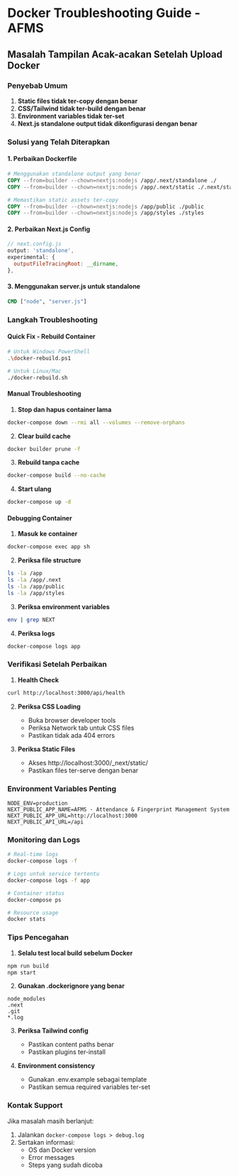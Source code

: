# Docker Troubleshooting Guide - AFMS

## Masalah Tampilan Acak-acakan Setelah Upload Docker

### Penyebab Umum
1. **Static files tidak ter-copy dengan benar**
2. **CSS/Tailwind tidak ter-build dengan benar**
3. **Environment variables tidak ter-set**
4. **Next.js standalone output tidak dikonfigurasi dengan benar**

### Solusi yang Telah Diterapkan

#### 1. Perbaikan Dockerfile
```dockerfile
# Menggunakan standalone output yang benar
COPY --from=builder --chown=nextjs:nodejs /app/.next/standalone ./
COPY --from=builder --chown=nextjs:nodejs /app/.next/static ./.next/static

# Memastikan static assets ter-copy
COPY --from=builder --chown=nextjs:nodejs /app/public ./public
COPY --from=builder --chown=nextjs:nodejs /app/styles ./styles
```

#### 2. Perbaikan Next.js Config
```javascript
// next.config.js
output: 'standalone',
experimental: {
  outputFileTracingRoot: __dirname,
},
```

#### 3. Menggunakan server.js untuk standalone
```dockerfile
CMD ["node", "server.js"]
```

### Langkah Troubleshooting

#### Quick Fix - Rebuild Container
```bash
# Untuk Windows PowerShell
.\docker-rebuild.ps1

# Untuk Linux/Mac
./docker-rebuild.sh
```

#### Manual Troubleshooting

1. **Stop dan hapus container lama**
```bash
docker-compose down --rmi all --volumes --remove-orphans
```

2. **Clear build cache**
```bash
docker builder prune -f
```

3. **Rebuild tanpa cache**
```bash
docker-compose build --no-cache
```

4. **Start ulang**
```bash
docker-compose up -d
```

#### Debugging Container

1. **Masuk ke container**
```bash
docker-compose exec app sh
```

2. **Periksa file structure**
```bash
ls -la /app
ls -la /app/.next
ls -la /app/public
ls -la /app/styles
```

3. **Periksa environment variables**
```bash
env | grep NEXT
```

4. **Periksa logs**
```bash
docker-compose logs app
```

### Verifikasi Setelah Perbaikan

1. **Health Check**
```bash
curl http://localhost:3000/api/health
```

2. **Periksa CSS Loading**
   - Buka browser developer tools
   - Periksa Network tab untuk CSS files
   - Pastikan tidak ada 404 errors

3. **Periksa Static Files**
   - Akses http://localhost:3000/_next/static/
   - Pastikan files ter-serve dengan benar

### Environment Variables Penting

```env
NODE_ENV=production
NEXT_PUBLIC_APP_NAME=AFMS - Attendance & Fingerprint Management System
NEXT_PUBLIC_APP_URL=http://localhost:3000
NEXT_PUBLIC_API_URL=/api
```

### Monitoring dan Logs

```bash
# Real-time logs
docker-compose logs -f

# Logs untuk service tertentu
docker-compose logs -f app

# Container status
docker-compose ps

# Resource usage
docker stats
```

### Tips Pencegahan

1. **Selalu test local build sebelum Docker**
```bash
npm run build
npm start
```

2. **Gunakan .dockerignore yang benar**
```
node_modules
.next
.git
*.log
```

3. **Periksa Tailwind config**
   - Pastikan content paths benar
   - Pastikan plugins ter-install

4. **Environment consistency**
   - Gunakan .env.example sebagai template
   - Pastikan semua required variables ter-set

### Kontak Support

Jika masalah masih berlanjut:
1. Jalankan `docker-compose logs > debug.log`
2. Sertakan informasi:
   - OS dan Docker version
   - Error messages
   - Steps yang sudah dicoba